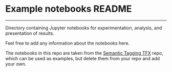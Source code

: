 # Example notebooks README
---
Directory containing Jupyter notebooks for experimentation, analysis, and presentation of results.

Feel free to add any information about the notebooks here.

The notebooks in this repo are taken from the [Semantic Tagging TFX](https://github.com/sky-uk/disco-semantic-tagging-tfx) repo, which can be used as examples, but delete them from your repo and add your own.